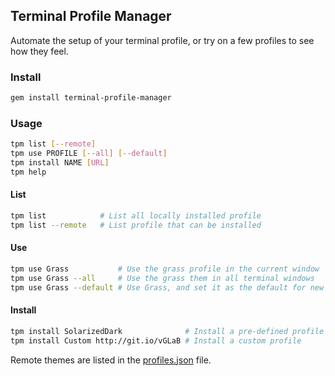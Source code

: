 ## Terminal Profile Manager

Automate the setup of your terminal profile, or try on a few profiles to see how they feel.

### Install

~~~ bash
gem install terminal-profile-manager
~~~

### Usage
~~~ bash
tpm list [--remote]
tpm use PROFILE [--all] [--default]
tpm install NAME [URL]
tpm help
~~~

#### List

~~~ bash
tpm list            # List all locally installed profile
tpm list --remote   # List profile that can be installed
~~~

#### Use

~~~ bash
tpm use Grass           # Use the grass profile in the current window
tpm use Grass --all     # Use the grass them in all terminal windows
tpm use Grass --default # Use Grass, and set it as the default for new terminals
~~~

#### Install

~~~ bash
tpm install SolarizedDark              # Install a pre-defined profile
tpm install Custom http://git.io/vGLaB # Install a custom profile
~~~

Remote themes are listed in the [profiles.json](./profiles.json) file.
